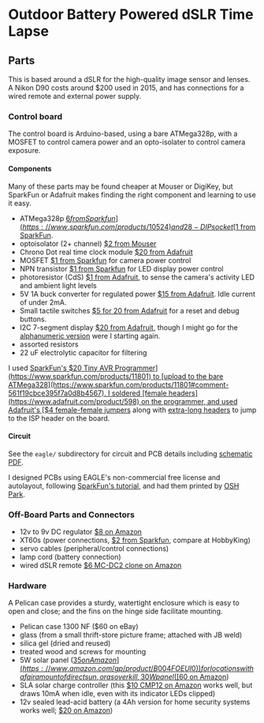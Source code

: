 # Outdoor Battery Powered dSLR Time Lapse

## Parts

This is based around a dSLR for the high-quality image sensor and lenses. A Nikon D90 costs around $200 used in 2015, and has connections for a wired remote and external power supply.

### Control board

The control board is Arduino-based, using a bare ATMega328p, with a MOSFET to control camera power and an opto-isolater to control camera exposure.

#### Components

Many of these parts may be found cheaper at Mouser or DigiKey, but SparkFun or Adafruit makes finding the right component and learning to use it easy.

 * ATMega328p [$6 from Sparkfun](https://www.sparkfun.com/products/10524) and 28-DIP socket [$1 from SparkFun](https://www.sparkfun.com/products/7942).
 * optoisolator (2+ channel) [$2 from Mouser](http://www.mouser.com/ProductDetail/Vishay-Semiconductors/ILD2/?qs=sGAEpiMZZMteimceiIVCBwfsK9X9U0O6VGEot9Q9ETk%3d)
 * Chrono Dot real time clock module [$20 from Adafruit](https://www.adafruit.com/products/255)
 * MOSFET [$1 from Sparkfun](https://www.sparkfun.com/products/10213) for camera power control
 * NPN transistor [$1 from Sparkfun](https://www.sparkfun.com/products/521) for LED display power control
 * photoresistor (CdS) [$1 from Adafruit](http://www.adafruit.com/product/161), to sense the camera's activity LED and ambient light levels
 * 5V 1A buck converter for regulated power [$15 from Adafruit](https://www.adafruit.com/product/1065). Idle current of under 2mA.
 * Small tactile switches [$5 for 20 from Adafruit](https://www.adafruit.com/product/1489) for a reset and debug buttons.
 * I2C 7-segment display [$20 from Adafruit](https://www.adafruit.com/product/878), though I might go for the [alphanumeric version](https://www.adafruit.com/product/1911) were I starting again.
 * assorted resistors
 * 22 uF electrolytic capacitor for filtering

I used [SparkFun's $20 Tiny AVR Programmer](https://www.sparkfun.com/products/11801) to [upload to the bare ATMega328](https://www.sparkfun.com/products/11801#comment-561f19cbce395f7a0d8b4567). I soldered [female headers](https://www.adafruit.com/product/598) on the programmer, and used Adafruit's [$4 female-female jumpers](https://www.adafruit.com/product/266) along with [extra-long headers](https://www.adafruit.com/product/400) to jump to the ISP header on the board.

#### Circuit

See the `eagle/` subdirectory for circuit and PCB details including [schematic PDF](eagle/timelapse.sch.pdf).

I designed PCBs using EAGLE's non-commercial free license and autolayout, following [SparkFun's tutorial](https://learn.sparkfun.com/tutorials/using-eagle-schematic), and had them printed by [OSH Park](https://oshpark.com/).

### Off-Board Parts and Connectors

 * 12v to 9v DC regulator [$8 on Amazon](http://www.amazon.com/gp/product/B00A71E52G)
 * XT60s (power connections, [$2 from Sparkfun](https://www.sparkfun.com/products/10474), compare at HobbyKing)
 * servo cables (peripheral/control connections)
 * lamp cord (battery connection)
 * wired dSLR remote [$6 MC-DC2 clone on Amazon](http://www.amazon.com/gp/product/B003JR8GCU)

### Hardware

A Pelican case provides a sturdy, watertight enclosure which is easy to open and close; and the fins on the hinge side facilitate mounting.

 * Pelican case 1300 NF ($60 on eBay)
 * glass (from a small thrift-store picture frame; attached with JB weld)
 * silica gel (dried and reused)
 * treated wood and screws for mounting
 * 5W solar panel ([$35 on Amazon](https://www.amazon.com/gp/product/B004FOEUI0)) for locations with a fair amount of direct sun, or as overkill, 30W panel ([$60 on Amazon](https://www.amazon.com/gp/product/B00JDRG69K))
 * SLA solar charge controller (this [$10 CMP12 on Amazon](https://www.amazon.com/gp/product/B010FNO9NU) works well, but draws 10mA when idle, even with its indicator LEDs clipped)
 * 12v sealed lead-acid battery (a 4Ah version for home security systems works well; [$20 on Amazon](https://www.amazon.com/dp/B00GYHBACA))
